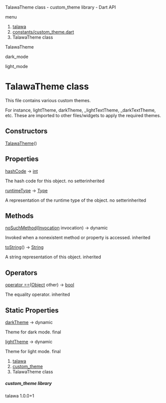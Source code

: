 




TalawaTheme class - custom\_theme library - Dart API







menu

1. [talawa](../index.html)
2. [constants/custom\_theme.dart](../file-___home_harshil_Desktop_open-source_palisadoes_talawa_lib_constants_custom_theme/)
3. TalawaTheme class

TalawaTheme


dark\_mode

light\_mode




# TalawaTheme class


This file contains various custom themes.

For instance, lightTheme, darkTheme, \_lightTextTheme, \_darkTextTheme, etc.
These are imported to other files/widgets to apply the required themes.


## Constructors

[TalawaTheme](../file-___home_harshil_Desktop_open-source_palisadoes_talawa_lib_constants_custom_theme/TalawaTheme/TalawaTheme.html)()




## Properties

[hashCode](https://api.flutter.dev/flutter/dart-core/Object/hashCode.html)
→ [int](https://api.flutter.dev/flutter/dart-core/int-class.html)

The hash code for this object.
no setterinherited

[runtimeType](https://api.flutter.dev/flutter/dart-core/Object/runtimeType.html)
→ [Type](https://api.flutter.dev/flutter/dart-core/Type-class.html)

A representation of the runtime type of the object.
no setterinherited



## Methods

[noSuchMethod](https://api.flutter.dev/flutter/dart-core/Object/noSuchMethod.html)([Invocation](https://api.flutter.dev/flutter/dart-core/Invocation-class.html) invocation)
→ dynamic


Invoked when a nonexistent method or property is accessed.
inherited

[toString](https://api.flutter.dev/flutter/dart-core/Object/toString.html)()
→ [String](https://api.flutter.dev/flutter/dart-core/String-class.html)


A string representation of this object.
inherited



## Operators

[operator ==](https://api.flutter.dev/flutter/dart-core/Object/operator_equals.html)([Object](https://api.flutter.dev/flutter/dart-core/Object-class.html) other)
→ [bool](https://api.flutter.dev/flutter/dart-core/bool-class.html)


The equality operator.
inherited



## Static Properties

[darkTheme](../file-___home_harshil_Desktop_open-source_palisadoes_talawa_lib_constants_custom_theme/TalawaTheme/darkTheme.html)
→ dynamic

Theme for dark mode.
final

[lightTheme](../file-___home_harshil_Desktop_open-source_palisadoes_talawa_lib_constants_custom_theme/TalawaTheme/lightTheme.html)
→ dynamic

Theme for light mode.
final



 


1. [talawa](../index.html)
2. [custom\_theme](../file-___home_harshil_Desktop_open-source_palisadoes_talawa_lib_constants_custom_theme/)
3. TalawaTheme class

##### custom\_theme library





talawa
1.0.0+1






